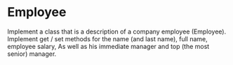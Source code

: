 # Employee
Implement a class that is a description of a company employee (Employee). Implement get / set methods for the name (and last name), full name, employee salary, As well as his immediate manager and top (the most senior) manager.
